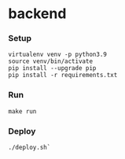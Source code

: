 # backend

### Setup

```
virtualenv venv -p python3.9
source venv/bin/activate
pip install --upgrade pip
pip install -r requirements.txt
```

### Run

```
make run
```

### Deploy

```
./deploy.sh`
```
